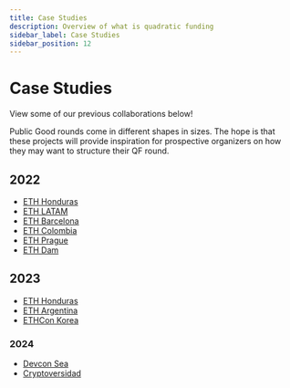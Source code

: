 ```yaml
---
title: Case Studies
description: Overview of what is quadratic funding
sidebar_label: Case Studies
sidebar_position: 12
---
```


# Case Studies

View some of our previous collaborations below!

Public Good rounds come in different shapes in sizes. The hope is that these projects will provide inspiration for prospective organizers on how they may want to structure their QF round.

## 2022

- [ETH Honduras](https://www.notion.so/pse-team/ETH-Honduras-22-d1790da6ea0a45f38fdf023a6d10ef46?pvs=4)
- [ETH LATAM](https://www.notion.so/pse-team/ETHLatam-22-6250f0f076984879aa38078d212a61f1?pvs=4)
- [ETH Barcelona](https://www.notion.so/pse-team/ETHBarcelona-22-15a5c2d1464c41429d0865b59a4e3242?pvs=4)
- [ETH Colombia](https://www.notion.so/pse-team/ETHColombia-22-af1faa11a6d24c36b7ec846e1f2bfc5d?pvs=4)
- [ETH Prague](https://www.notion.so/pse-team/ETHPrague-22-948c98e6e2fd4b509d44cfc7445bdff6?pvs=4)
- [ETH Dam](https://www.notion.so/pse-team/ETHDam-23-131c320619db4a75b9478bb39ad1d793?pvs=4)

## 2023

- [ETH Honduras](https://www.notion.so/pse-team/ETH-Honduras-23-8a73c9ce00bf40e896bf6a1caf946710?pvs=4)
- [ETH Argentina](https://www.notion.so/pse-team/ETH-Argentina-23-4836cbac426e4e4cbc56af7b639aa47b?pvs=4)
- [ETHCon Korea](https://www.notion.so/pse-team/ETHCon-Korea-23-38a7c83ab66b4f5f8694141583da5c0a?pvs=4)

### 2024

- [Devcon Sea](https://pse-team.notion.site/case-study-devcon-sea-24?pvs=74)
- [Cryptoversidad](https://pse-team.notion.site/Cryptoversidad-24-159d57e8dd7e80c88407cfaf6f538f3e?pvs=4)
